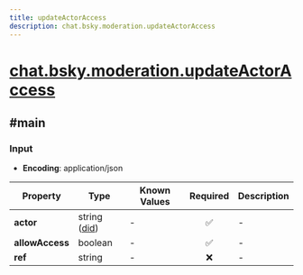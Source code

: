 ```yaml
---
title: updateActorAccess
description: chat.bsky.moderation.updateActorAccess
---
```


# [chat.bsky.moderation.updateActorAccess](https://github.com/myConsciousness/atproto.dart/blob/main/lexicons/chat/bsky/moderation/updateActorAccess.json)

## #main

### Input

- **Encoding**: application/json

| Property | Type | Known Values | Required | Description |
| --- | --- | --- | :---: | --- |
| **actor** | string ([did](https://atproto.com/specs/did)) | - | ✅ | - |
| **allowAccess** | boolean | - | ✅ | - |
| **ref** | string | - | ❌ | - |
